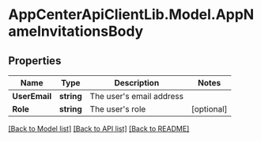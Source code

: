 # AppCenterApiClientLib.Model.AppNameInvitationsBody
## Properties

Name | Type | Description | Notes
------------ | ------------- | ------------- | -------------
**UserEmail** | **string** | The user&#x27;s email address | 
**Role** | **string** | The user&#x27;s role | [optional] 

[[Back to Model list]](../README.md#documentation-for-models) [[Back to API list]](../README.md#documentation-for-api-endpoints) [[Back to README]](../README.md)


